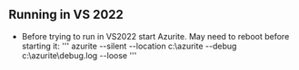 ## Running in VS 2022
- Before trying to run in VS2022 start Azurite. May need to reboot before starting it:
'''
azurite --silent --location c:\azurite --debug c:\azurite\debug.log --loose
'''